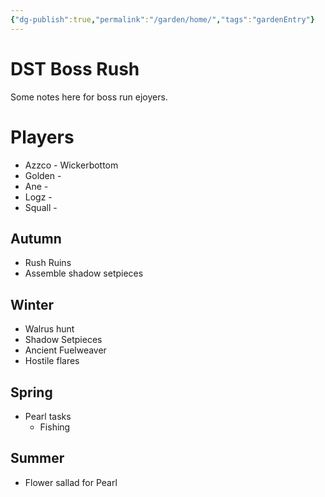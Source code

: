 ```yaml
---
{"dg-publish":true,"permalink":"/garden/home/","tags":"gardenEntry"}
---
```


# DST Boss Rush
Some notes here for boss run ejoyers.

# Players
* Azzco - Wickerbottom
* Golden - 
* Ane - 
* Logz - 
* Squall - 

## Autumn
* Rush Ruins
* Assemble shadow setpieces
  
## Winter
* Walrus hunt
* Shadow Setpieces
* Ancient Fuelweaver
* Hostile flares
  
## Spring
* Pearl tasks
	* Fishing

## Summer
* Flower sallad for Pearl
